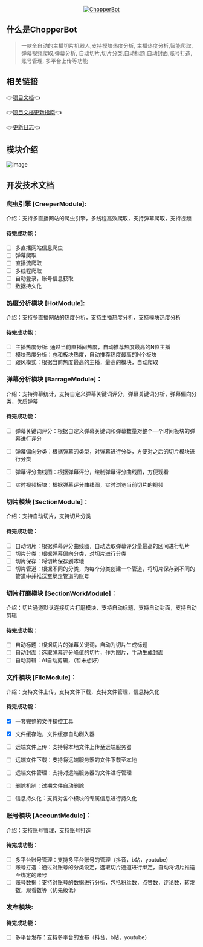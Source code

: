 
<p align="center">
  <a href="https://github.com/969025903/ChopperBot">
   <img alt="ChopperBot" src="https://github.com/twj666/ChopperBot-Doc/blob/master/img/logo.png?raw=true">
  </a>
</p>



## 什么是ChopperBot


>一款全自动的主播切片机器人,支持模块热度分析, 主播热度分析,智能爬取,弹幕视频爬取,弹幕分析, 自动切片,切片分类,自动标题,自动封面,账号打造,账号管理, 多平台上传等功能

## 相关链接
👉[项目文档](https://twj666.github.io/ChopperBot-Doc/)👈

👉[项目文档更新指南](https://github.com/969025903/ChopperBot/tree/master/doc/ReadMe.md)👈

👉[更新日志](https://gitee.com/sbg-genius/ChopperBot/blob/master/CHANGELOG.md)👈

## 模块介绍
![image](https://mynoteimages.oss-cn-hangzhou.aliyuncs.com/20230419223557838.png)

## 开发技术文档

### 爬虫引擎 [CreeperModule]:
介绍：支持多直播网站的爬虫引擎，多线程高效爬取，支持弹幕爬取，支持视频

#### 待完成功能：
- [ ] 多直播网站信息爬虫
- [ ] 弹幕爬取
- [ ] 直播流爬取
- [ ] 多线程爬取
- [ ] 自动登录，账号信息获取
- [ ] 数据持久化

### 热度分析模块 [HotModule]:
介绍：支持多直播网站的热度分析，支持主播热度分析，支持模块热度分析

#### 待完成功能：
- [ ] 主播热度分析: 通过当前直播间热度，自动推荐热度最高的N位主播
- [ ] 模块热度分析：总和板块热度，自动推荐热度最高的N个板块
- [ ] 跟风模式：根据当前热度最高的主播，最高的模块，自动爬取

### 弹幕分析模块 [BarrageModule]：
介绍：支持弹幕统计，支持自定义弹幕关键词评分，弹幕关键词分析，弹幕偏向分类，优质弹幕

#### 待完成功能：
- [ ] 弹幕关键词评分：根据自定义弹幕关键词和弹幕数量对整个一个时间板块的弹幕进行评分
- [ ] 弹幕偏向分类：根据弹幕的类型，对弹幕进行分类，方便对之后的切片模块进行分类
- [ ] 弹幕评分曲线图：根据弹幕评分，绘制弹幕评分曲线图，方便观看
- [ ] 实时视频板块：根据弹幕评分曲线图，实时浏览当前切片的视频


### 切片模块 [SectionModule]：
介绍：支持自动切片，支持切片分类

#### 待完成功能：
- [ ] 自动切片：根据弹幕评分曲线图，自动选取弹幕评分量最高的区间进行切片
- [ ] 切片分类：根据弹幕偏向分类，对切片进行分类
- [ ] 切片保存：将切片保存到本地
- [ ] 切片管道：根据不同的分类，为每个分类创建一个管道，将切片保存到不同的管道中并推送至绑定管道的账号

### 切片打磨模块 [SectionWorkModule]：
介绍：切片通道默认连接切片打磨模块，支持自动标题，支持自动封面，支持自动剪辑

#### 待完成功能：
- [ ] 自动标题：根据切片的弹幕关键词，自动为切片生成标题
- [ ] 自动封面：选取弹幕评分峰值的切片，作为图片，手动生成封面
- [ ] 自动剪辑：AI自动剪辑，（暂未想好）

### 文件模块 [FileModule]：
介绍：支持文件上传，支持文件下载，支持文件管理，信息持久化

#### 待完成功能：
- [x] 一套完整的文件操控工具
- [x] 文件缓存池，文件缓存自动刷入器
- [ ] 远端文件上传：支持将本地文件上传至远端服务器
- [ ] 远端文件下载：支持将远端服务器的文件下载至本地
- [ ] 远端文件管理：支持对远端服务器的文件进行管理
- [ ] 删除机制：过期文件自动删除
- [ ] 信息持久化：支持对各个模块的专属信息进行持久化


### 账号模块 [AccountModule]：
介绍：支持账号管理，支持账号打造

#### 待完成功能：
-[ ] 多平台账号管理：支持多平台账号的管理（抖音，b站，youtube）
-[ ] 账号打造：通过对账号的分类设定，选取切片通道进行绑定，自动将切片推送至绑定的账号
-[ ] 账号数据：支持对账号的数据进行分析，包括粉丝数，点赞数，评论数，转发数，观看数等（优先级低）

### 发布模块:

#### 待完成功能：
-[ ] 多平台发布：支持多平台的发布（抖音，b站，youtube）



